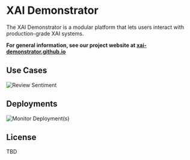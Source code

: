 # XAI Demonstrator

The XAI Demonstrator is a modular platform that lets users interact with production-grade XAI systems.

**For general information, see our project website at [xai-demonstrator.github.io](https://xai-demonstrator.github.io/)**

## Use Cases 

![Review Sentiment](https://github.com/XAI-Demonstrator/template-service/workflows/Review%20Sentiment%20pipeline/badge.svg)

## Deployments

![Monitor Deployment(s)](https://github.com/XAI-Demonstrator/template-service/workflows/Monitor%20Deployment(s)/badge.svg)

## License

TBD
